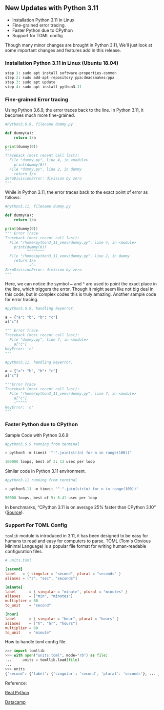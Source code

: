 ## New Updates with Python 3.11

- Installation Python 3.11 in Linux
- Fine-grained error tracing.
- Faster Python due to CPython
- Support for TOML config 

Though many minor changes are brought in Python 3.11, We'll just look at some important changes and features add in this release.

### Installation Python 3.11 in Linux (Ubuntu 18.04)

```python
step 1: sudo apt install software-properties-common
step 2: sudo add-apt-repository ppa:deadsnakes/ppa
step 3: sudo apt update
step 4: sudo apt install python3.11
```

### Fine-grained Error tracing

Using Python 3.6.9, the error traces back to the line. In Python 3.11, it becomes much more fine-grained.

```python
#Python3.6.9, filename dummy.py

def dummy(a):
    return 1/a

print(dummy(0))
"""
Traceback (most recent call last):
  File "dummy.py", line 4, in <module>
    print(dummy(0))
  File "dummy.py", line 2, in dummy
    return 1/a
ZeroDivisionError: division by zero
"""
```

While in Python 3.11, the error traces back to the exact point of error as follows:

```python
#Python3.11, filename dummy.py

def dummy(a):
    return 1/a

print(dummy(0))
""" Error Trace
Traceback (most recent call last):
  File "/home/python3_11_venv/dummy.py", line 4, in <module>
    print(dummy(0))
          ^^^^^^^^
  File "/home/python3_11_venv/dummy.py", line 2, in dummy
    return 1/a
           ~^~
ZeroDivisionError: division by zero
"""
```

Here, we can notice the symbol ~ and ^ are used to point the exact place in the line, which triggers the error. Though it might seem like not big deal in this code, but in complex codes this is truly amazing. Another sample code for error tracing.

```python
#python3.6.9, handling keyerror.

a = {"a": "b", "b": "c"}
a["c"]

""" Error Trace
Traceback (most recent call last):
  File "dummy.py", line 7, in <module>
    a["c"]
KeyError: 'c'
"""

#python3.11, handling keyerror.

a = {"a": "b", "b": "c"}
a["c"]

"""Error Trace
Traceback (most recent call last):
  File "/home/python3_11_venv/dummy.py", line 7, in <module>
    a["c"]
    ~^^^^^
KeyError: 'c'
"""
```

### Faster Python due to CPython

Sample Code with Python 3.6.9

```python
#python3.6.9 running from terminal

> python3 -m timeit '"-".join(str(n) for n in range(100))'

100000 loops, best of 3: 13 usec per loop
```

Similar code in Python 3.11 environment.

```python
#python3.11 running from terminal

> python3.11 -m timeit '"-".join(str(n) for n in range(100))'

50000 loops, best of 5: 8.41 usec per loop
```

In benchmarks, “CPython 3.11 is on average 25% faster than CPython 3.10” ([Source](https://docs.python.org/3.11/whatsnew/3.11.html#faster-cpython)).

### Support For TOML Config

`tomlib` module is introduced in 3.11, it has been designed to be easy for humans to read and easy for computers to parse. TOML (Tom's Obvious Minimal Language) is a popular file format for writing human-readable configuration files.

```toml
# units.toml

[second]
label   = { singular = "second", plural = "seconds" }
aliases = ["s", "sec", "seconds"]

[minute]
label      = { singular = "minute", plural = "minutes" }
aliases    = ["min", "minutes"]
multiplier = 60
to_unit    = "second"

[hour]
label      = { singular = "hour", plural = "hours" }
aliases    = ["h", "hr", "hours"]
multiplier = 60
to_unit    = "minute"
```

How to handle toml config file.

```python
>>> import tomllib
>>> with open("units.toml", mode="rb") as file:
...     units = tomllib.load(file)
...
>>> units
{'second': {'label': {'singular': 'second', 'plural': 'seconds'}, ... }}
```



Reference:

[Real Python](https://realpython.com/python311-new-features/)

[Datacamp](https://www.datacamp.com/blog/whats-new-in-python-311-and-should-you-even-bother-with-it)

